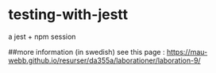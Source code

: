 # testing-with-jestt
a jest + npm session

##more information (in swedish)
see this page : https://mau-webb.github.io/resurser/da355a/laborationer/laboration-9/
